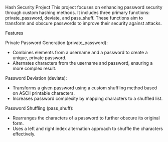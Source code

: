 Hash Security Project
This project focuses on enhancing password security through custom hashing methods. It includes three primary functions: private_password, deviate, and pass_shuff. These functions aim to transform and obscure passwords to improve their security against attacks.

Features

Private Password Generation (private_password):
  * Combines elements from a username and a password to create a unique, private password.
  * Alternates characters from the username and password, ensuring a more complex result.

Password Deviation (deviate):
  * Transforms a given password using a custom shuffling method based on ASCII printable characters.
  * Increases password complexity by mapping characters to a shuffled list.

Password Shuffling (pass_shuff):
  * Rearranges the characters of a password to further obscure its original form.
  * Uses a left and right index alternation approach to shuffle the characters effectively.

